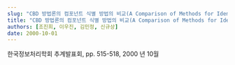 ```yaml
---
slug: "CBD 방법론의 컴포넌트 식별 방법의 비교(A Comparison of Methods for Identifying Components in CBD Methodologies)"
title: "CBD 방법론의 컴포넌트 식별 방법의 비교(A Comparison of Methods for Identifying Components in CBD Methodologies)"
authors: [조진희, 이우진, 김민정, 신규상]
date: 2000-10-01
---
```


한국정보처리학회 추계발표회, pp. 515-518, 2000 년 10월
